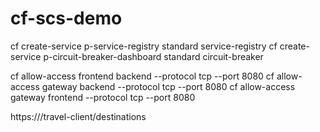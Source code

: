 # cf-scs-demo

cf create-service p-service-registry standard service-registry
cf create-service p-circuit-breaker-dashboard standard circuit-breaker


cf allow-access frontend backend --protocol tcp --port 8080
cf allow-access gateway backend --protocol tcp --port 8080
cf allow-access gateway frontend --protocol tcp --port 8080


https://<random route>/travel-client/destinations